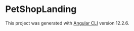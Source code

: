 # PetShopLanding

This project was generated with [Angular CLI](https://github.com/angular/angular-cli) version 12.2.6.

